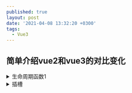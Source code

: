 ```yaml
---
published: true
layout: post
date: '2021-04-08 13:32:20 +0300'
tags:
  - Vue3
---
```

## 简单介绍vue2和vue3的对比变化


<details>
  <summary>生命周期函数1</summary>
  <div class="details-box">
    萨达撒所萨达按时萨达萨达啊
	<xmp>
    <div>is div</div>
   </xmp>
  </div>
</details>

<details>
  <summary>插槽</summary>
  <div class="details-box">
    v2 默认插槽
    <xmp>
      //父组件
      <div>装一杯牛奶</div>
      //item子组件
      <slot></slot>
    </xmp>

    v3 默认插槽
    原来的solt属性可以定义在任何元素上，现在v-solt只能是template元素上
    <xmp>
      //父组件
      // v-slot:default可以不加,只能定义在template上
      <template v-slot:default>
        <div>装一杯牛奶</div>
      </template>
      //item子组件
      <slot></slot>
    </xmp>

    v2 作用域插槽 v2
    <xmp>
      //父组件
      <div solt="size" slot-scope="data">
        data.msg
      </div>
      //item子组件
      <slot name="size" :msg="msg"></slot>
    </xmp>

    v3 作用域插槽
    <xmp>
      //父组件
      <template v-slot:default="data"> //具名写法
        <div>data.msg</div>
      </template>
      or
      <template v-slot="data">
        <div> data.msg </div>
      </template>
      //item子组件
      <slot name="size" :msg="msg"></slot>
    </xmp>
    当为独占默认插槽时，v-solt可以省略default不写；
    注意默认插槽的缩写语法不能和具名插槽混用，因为它会导致作用域不明确下面是官方的例子
    
    无效，会导致警告
    <xmp>
      <current-user v-slot="slotProps">
        <template v-slot:other="otherSlotProps">
          slotProps is NOT available here
        </template>
      </current-user>
    </xmp>

    v3 解构写法
    <xmp>
      <template v-slot:default="{msg}"> //解构
        <div>msg</div>
      </template>
    </xmp>
    v-slot 的解构还提供 重命名的写法
    <xmp>
      <template v-slot:default="{ msg : size }"> //解构
        <div>size</div>
      </template>
    </xmp>
    插槽的缩写
    可以把参数之前的所有内容 (v-slot:) 替换为字符 #。例如 v-slot:header 可以被重写为 #header
    v-slot:后面必须有值，不可写成#="{data}"
  </div>
</details>

